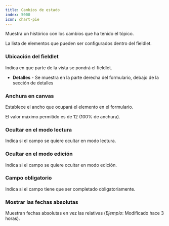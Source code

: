 ```yaml
---
title: Cambios de estado
index: 5000
icon: chart-pie
---
```


Muestra un histórico con los cambios que ha tenido el tópico.

La lista de elementos que pueden ser configurados dentro del fieldlet.

### Ubicación del fieldlet

Indica en que parte de la vista se pondrá el fieldlet.

- **Detalles** - Se muestra en la parte derecha del formulario, debajo de la sección de detalles

### Anchura en canvas

Establece el ancho que ocupará el elemento en el formulario.

El valor máximo permitido es de 12 (100% de anchura).

### Ocultar en el modo lectura

Indica si el campo se quiere ocultar en modo lectura.

### Ocultar en el modo edición

Indica si el campo se quiere ocultar en modo edición.

### Campo obligatorio

Indica si el campo tiene que ser completado obligatoriamente.

### Mostrar las fechas absolutas

Muestran fechas absolutas en vez las relativas (*Ejemplo*: Modificado hace 3 horas).